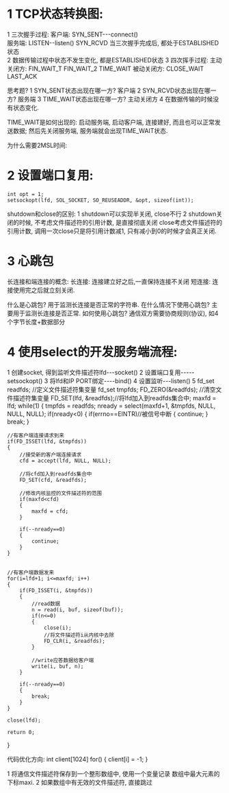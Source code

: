 # 1 TCP状态转换图:
1 三次握手过程:
	客户端: SYN_SENT---connect()   
	服务端:      LISTEN--listen()   SYN_RCVD
	当三次握手完成后, 都处于ESTABLISHED状态   
2 数据传输过程中状态不发生变化, 都是ESTABLISHED状态
3 四次挥手过程:
	主动关闭方: FIN_WAIT_T  FIN_WAIT_2 TIME_WAIT
	被动关闭方: CLOSE_WAIT  LAST_ACK
	
思考题?
	1 SYN_SENT状态出现在哪一方? 客户端
	2 SYN_RCVD状态出现在哪一方? 服务端
	3 TIME_WAIT状态出现在哪一方?  主动关闭方
	4 在数据传输的时候没有状态变化.
	
TIME_WAIT是如何出现的:
	启动服务端, 启动客户端, 连接建好, 而且也可以正常发送数据;
	然后先关闭服务端, 服务端就会出现TIME_WAIT状态.

为什么需要2MSL时间:

# 2 设置端口复用:
	int opt = 1;
	setsockopt(lfd, SOL_SOCKET, SO_REUSEADDR, &opt, sizeof(int));

shutdown和close的区别:
1 shutdown可以实现半关闭, close不行
2 shutdown关闭的时候, 不考虑文件描述符的引用计数, 是直接彻底关闭
  close考虑文件描述符的引用计数, 调用一次close只是将引用计数减1, 
  只有减小到0的时候才会真正关闭.
# 3 心跳包
长连接和端连接的概念:
	长连接: 连接建立好之后,一直保持连接不关闭
	短连接: 连接使用完之后就立刻关闭.
	
什么是心跳包?
	用于监测长连接是否正常的字符串.
在什么情况下使用心跳包?
	主要用于监测长连接是否正常.
如何使用心跳包?
	通信双方需要协商规则(协议), 如4个字节长度+数据部分
	
# 4 使用select的开发服务端流程:
1 创建socket, 得到监听文件描述符lfd---socket()
2 设置端口复用-----setsockopt()
3 将lfd和IP  PORT绑定----bind()
4 设置监听---listen()
5 fd_set readfds;  //定义文件描述符集变量
  fd_set tmpfds;
  FD_ZERO(&readfds);  //清空文件描述符集变量
  FD_SET(lfd, &readfds);//将lfd加入到readfds集合中;
  maxfd = lfd;
  while(1)
  {
  	tmpfds = readfds;
  	nready = select(maxfd+1, &tmpfds, NULL, NULL, NULL);
  	if(nready<0)
  	{
  		if(errno==EINTR)//被信号中断
  		{
  			continue;
  		}
  		break;
  	}
  	
  	//有客户端连接请求到来
  	if(FD_ISSET(lfd, &tmpfds))
  	{
  		//接受新的客户端连接请求
  		cfd = accept(lfd, NULL, NULL);
  		
  		//将cfd加入到readfds集合中
  		FD_SET(cfd, &readfds);
  		
  		//修改内核监控的文件描述符的范围
  		if(maxfd<cfd)
  		{
  			maxfd = cfd;
  		}
  		
  		if(--nready==0)
  		{
  			continue;
  		}
  	}
  	
  	
  	//有客户端数据发来
  	for(i=lfd+1; i<=maxfd; i++)
  	{
  		if(FD_ISSET(i, &tmpfds))
  		{
			//read数据
  			n = read(i, buf, sizeof(buf));
  			if(n<=0)
  			{
  				close(i);
  				//将文件描述符i从内核中去除
  				FD_CLR(i, &readfds);
  			}
  			
  			//write应答数据给客户端
  			write(i, buf, n);
  		}
  		
		if(--nready==0)
  		{
  			break;
  		}
  	}
  	
  	close(lfd);
  	
  	return 0;
  }
 
代码优化方向:
int client[1024]
for()
{
	client[i] = -1;
}

1 将通信文件描述符保存到一个整形数组中, 使用一个变量记录
  数组中最大元素的下标maxi.
2 如果数组中有无效的文件描述符, 直接跳过